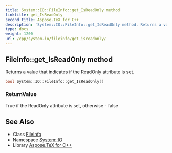 ```yaml
---
title: System::IO::FileInfo::get_IsReadOnly method
linktitle: get_IsReadOnly
second_title: Aspose.TeX for C++
description: 'System::IO::FileInfo::get_IsReadOnly method. Returns a value that indicates if the ReadOnly attribute is set in C++.'
type: docs
weight: 1200
url: /cpp/system.io/fileinfo/get_isreadonly/
---
```

## FileInfo::get_IsReadOnly method


Returns a value that indicates if the ReadOnly attribute is set.

```cpp
bool System::IO::FileInfo::get_IsReadOnly()
```


### ReturnValue

True if the ReadOnly attribute is set, otherwise - false

## See Also

* Class [FileInfo](../)
* Namespace [System::IO](../../)
* Library [Aspose.TeX for C++](../../../)
